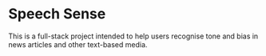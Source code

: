 # Speech Sense
This is a full-stack project intended to help users recognise tone and bias in news articles and other text-based media.
